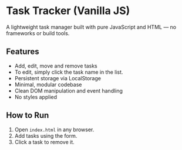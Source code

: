 # Task Tracker (Vanilla JS)

A lightweight task manager built with pure JavaScript and HTML — no frameworks or build tools.

## Features

- Add, edit, move and remove tasks
- To edit, simply click the task name in the list.
- Persistent storage via LocalStorage
- Minimal, modular codebase
- Clean DOM manipulation and event handling
- No styles applied

## How to Run

1. Open `index.html` in any browser.
2. Add tasks using the form.
3. Click a task to remove it.

